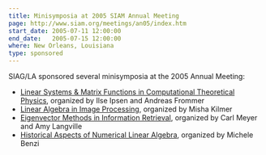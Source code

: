 ```yaml
---
title: Minisymposia at 2005 SIAM Annual Meeting
page: http://www.siam.org/meetings/an05/index.htm
start_date: 2005-07-11 12:00:00
end_date:   2005-07-15 12:00:00
where: New Orleans, Louisiana
type: sponsored
---
```


SIAG/LA sponsored several minisymposia at the 2005 Annual Meeting:

- [Linear Systems &amp; Matrix Functions in Computational Theoretical Physics][1],
  organized by Ilse Ipsen and Andreas Frommer
- [Linear Algebra in Image Processing][2], organized by Misha Kilmer
- [Eigenvector Methods in Information Retrieval][3],
  organized by Carl Meyer and Amy Langville
- [Historical Aspects of Numerical Linear Algebra][4],
  organized by Michele Benzi

[1]: http://www.siam.org/confpart/sess/dsp_programsess.cfm?SESSIONCODE=3971
[2]: http://www.siam.org/confpart/sess/dsp_programsess.cfm?SESSIONCODE=4479
[3]: http://www.siam.org/confpart/sess/dsp_programsess.cfm?SESSIONCODE=4482
[4]: http://www.siam.org/confpart/sess/dsp_programsess.cfm?SESSIONCODE=4270

